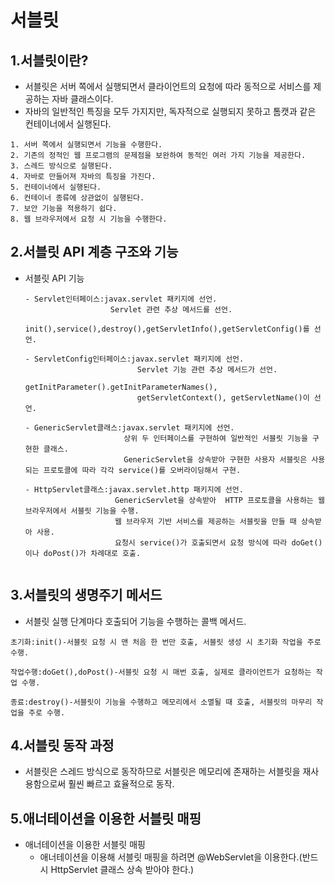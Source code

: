 # 서블릿

## 1.서블릿이란?
- 서블릿은 서버 쪽에서 실행되면서 클라이언트의 요청에 따라 동적으로 서비스를 제공하는 자바 클래스이다.
- 자바의 일반적인 특징을 모두 가지지만, 독자적으로 실행되지 못하고 톰캣과 같은 컨테이너에서 실행된다.
```
1. 서버 쪽에서 실행되면서 기능을 수행한다.
2. 기존의 정적인 웹 프로그램의 문제점을 보완하여 동적인 여러 가지 기능을 제공한다.
3. 스레드 방식으로 실행된다.
4. 자바로 만들어져 자바의 특징을 가진다.
5. 컨테이너에서 실행된다.
6. 컨테이너 종류에 상관없이 실행된다.
7. 보안 기능을 적용하기 쉽다.
8. 웹 브라우저에서 요청 시 기능을 수행한다.
```
## 2.서블릿 API 계층 구조와 기능

- 서블릿 API 기능
  ```
  - Servlet인터페이스:javax.servlet 패키지에 선언.
                     Servlet 관련 추상 메서드를 선언.
                     init(),service(),destroy(),getServletInfo(),getServletConfig()를 선언.
  ```
  ```
  - ServletConfig인터페이스:javax.servlet 패키지에 선언.
                           Servlet 기능 관련 추상 메서드가 선언.
                           getInitParameter().getInitParameterNames(),
                           getServletContext(), getServletName()이 선언.
  ```
  ```
  - GenericServlet클래스:javax.servlet 패키지에 선언.
                        상위 두 인터페이스를 구현하여 일반적인 서블릿 기능을 구현한 클래스.
                        GenericServlet을 상속받아 구현한 사용자 서블릿은 사용되는 프로토콜에 따라 각각 service()를 오버라이딩해서 구현.
  ```
  ```
  - HttpServlet클래스:javax.servlet.http 패키지에 선언.
                      GenericServlet을 상속받아  HTTP 프로토콜을 사용하는 웹 브라우저에서 서블릿 기능을 수행.
                      웹 브라우저 기반 서비스를 제공하는 서블릿을 만들 때 상속받아 사용.
                      요청시 service()가 호출되면서 요청 방식에 따라 doGet()이나 doPost()가 차례대로 호출.
                      
  ```
## 3.서블릿의 생명주기 메서드
- 서블릿 실행 단계마다 호출되어 기능을 수행하는 콜백 메서드.
```
초기화:init()-서블릿 요청 시 맨 처음 한 번만 호출, 서블릿 생성 시 초기화 작업을 주로 수행.

작업수행:doGet(),doPost()-서블릿 요청 시 매번 호출, 실제로 클라이언트가 요청하는 작업 수행.

종료:destroy()-서블릿이 기능을 수행하고 메모리에서 소멸될 때 호출, 서블릿의 마무리 작업을 주로 수행.
```

## 4.서블릿 동작 과정
- 서블릿은 스레드 방식으로 동작하므로 서블릿은 메모리에 존재하는 서블릿을 재사용함으로써 훨씬 빠르고 효율적으로 동작.

## 5.애너테이션을 이용한 서블릿 매핑

- 애너테이션을 이용한 서블릿 매핑
  - 애너테이션을 이용해 서블릿 매핑을 하려면 @WebServlet을 이용한다.(반드시 HttpServlet 클래스 상속 받아야 한다.)
